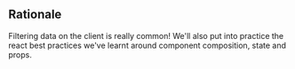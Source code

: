 
## Rationale

Filtering data on the client is really common!  We'll also put into practice the react best practices we've learnt around component composition, state and props.





